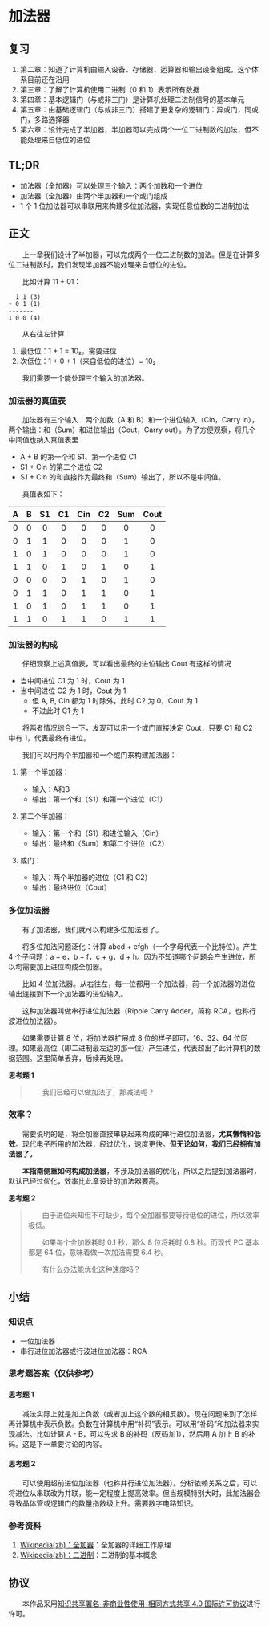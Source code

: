 # 加法器

## 复习

1. 第二章：知道了计算机由输入设备、存储器、运算器和输出设备组成，这个体系目前还在沿用
2. 第三章：了解了计算机使用二进制（0 和 1）表示所有数据
3. 第四章：基本逻辑门（与或非三门）是计算机处理二进制信号的基本单元
4. 第五章：由基础逻辑门（与或非三门）搭建了更复杂的逻辑门：异或门，同或门，多路选择器
5. 第六章：设计完成了半加器，半加器可以完成两个一位二进制数的加法，但不能处理来自低位的进位

## TL;DR

- 加法器（全加器）可以处理三个输入：两个加数和一个进位
- 加法器（全加器）由两个半加器和一个或门组成
- 1 个 1 位加法器可以串联用来构建多位加法器，实现任意位数的二进制加法

## 正文

　　上一章我们设计了半加器，可以完成两个一位二进制数的加法。但是在计算多位二进制数时，我们发现半加器不能处理来自低位的进位。

　　比如计算 11 + 01：

```
  1 1 (3)
+ 0 1 (1)
-------
1 0 0 (4)
```

　　从右往左计算：

1. 最低位：1 + 1 = 10₂，需要进位
2. 次低位：1 + 0 + 1（来自低位的进位）= 10₂

　　我们需要一个能处理三个输入的加法器。

### 加法器的真值表

　　加法器有三个输入：两个加数（A 和 B）和一个进位输入（Cin，Carry in），两个输出：和（Sum）和进位输出（Cout，Carry out）。为了方便观察，将几个中间值也纳入真值表里：

- A + B 的第一个和 S1、第一个进位 C1
- S1 + Cin 的第二个进位 C2
- S1 + Cin 的和直接作为最终和（Sum）输出了，所以不是中间值。

　　真值表如下：

| A | B | S1 | C1 | Cin | C2 | Sum | Cout |
| :-: | :-: | :-: | :-: | :-: | :-: | :-: | :-: |
| 0 | 0 | 0 | 0 | 0 | 0 | 0 | 0 |
| 0 | 1 | 1 | 0 | 0 | 0 | 1 | 0 |
| 1 | 0 | 1 | 0 | 0 | 0 | 1 | 0 |
| 1 | 1 | 0 | 1 | 0 | 1 | 0 | 1 |
| 0 | 0 | 0 | 0 | 1 | 0 | 1 | 0 |
| 0 | 1 | 1 | 0 | 1 | 1 | 0 | 1 |
| 1 | 0 | 1 | 0 | 1 | 1 | 0 | 1 |
| 1 | 1 | 0 | 1 | 1 | 0 | 1 | 1 |


### 加法器的构成

　　仔细观察上述真值表，可以看出最终的进位输出 Cout 有这样的情况

- 当中间进位 C1 为 1 时，Cout 为 1
- 当中间进位 C2 为 1 时，Cout 为 1
   - 但 A, B, Cin 都为 1 时除外，此时 C2 为 0，Cout 为 1
   - 不过此时 C1 为 1

　　将两者情况综合一下，发现可以用一个或门直接决定 Cout，只要 C1 和 C2 中有 1，代表最终有进位。

　　我们可以用两个半加器和一个或门来构建加法器：

1. 第一个半加器：
   - 输入：A和B
   - 输出：第一个和（S1）和第一个进位（C1）

2. 第二个半加器：
   - 输入：第一个和（S1）和进位输入（Cin）
   - 输出：最终和（Sum）和第二个进位（C2）

3. 或门：
   - 输入：两个半加器的进位（C1 和 C2）
   - 输出：最终进位（Cout）

### 多位加法器

　　有了加法器，我们就可以构建多位加法器了。

　　将多位加法问题泛化：计算 abcd + efgh（一个字母代表一个比特位）。产生 4 个子问题：a + e，b + f，c + g，d + h。因为不知道哪个问题会产生进位，所以均需要加上进位构成全加器。

　　比如 4 位加法器。从右往左，每一位都用一个加法器，前一个加法器的进位输出连接到下一个加法器的进位输入。

　　这种加法器叫做串行进位加法器（Ripple Carry Adder，简称 RCA，也称行波进位加法器）。

　　如果需要计算 8 位，将加法器扩展成 8 位的样子即可，16、32、64 位同理。如果最高位（即二进制最左边的那一位）产生进位，代表超出了此计算机的数据范围。这里简单丢弃，后续再处理。

**思考题 1**

> 　　我们已经可以做加法了，那减法呢？

### 效率？

　　需要说明的是，将全加器直接串联起来构成的串行进位加法器，**尤其懒惰和低效**。现代电子所用的加法器，经过优化，速度更快。**但无论如何，我们已经拥有加法器了。**

　　**本指南侧重如何构成加法器**，不涉及加法器的优化，所以之后提到加法器时，默认已经过优化，效率比此章设计的加法器要高。

**思考题 2**

> 　　由于进位未知但不可缺少，每个全加器都要等待低位的进位，所以效率极低。
>
> 　　如果每个全加器耗时 0.1 秒，那么 8 位将耗时 0.8 秒。而现代 PC 基本都是 64 位，意味着做一次加法需要 6.4 秒。
>
> 　　有什么办法能优化这种速度吗？

## 小结

### 知识点

- 一位加法器
- 串行进位加法器或行波进位加法器：RCA

### 思考题答案（仅供参考）

#### 思考题 1

　　减法实际上就是加上负数（或者加上这个数的相反数）。现在问题来到了怎样再计算机中表示负数。负数在计算机中用“补码”表示。可以用“补码”和加法器来实现减法。比如计算 A - B，可以先求 B 的补码（反码加1），然后用 A 加上 B 的补码。这是下一章要讨论的内容。

#### 思考题 2

　　可以使用超前进位加法器（也称并行进位加法器）。分析依赖关系之后，可以将进位从串联改为并联，能一定程度上提高效率。但当规模特别大时，此加法器会导致晶体管或逻辑门的数量指数级上升。需要数字电路知识。

### 参考资料

1. [Wikipedia(zh)：全加器](https://zh.wikipedia.org/wiki/%E5%85%A8%E5%8A%A0%E5%99%A8)：全加器的详细工作原理
2. [Wikipedia(zh)：二进制](https://zh.wikipedia.org/wiki/%E4%BA%8C%E8%BF%9B%E5%88%B6)：二进制的基本概念

## 协议

　　本作品采用[知识共享署名-非商业性使用-相同方式共享 4.0 国际许可协议](https://creativecommons.org/licenses/by-nc-sa/4.0/deed.zh)进行许可。
